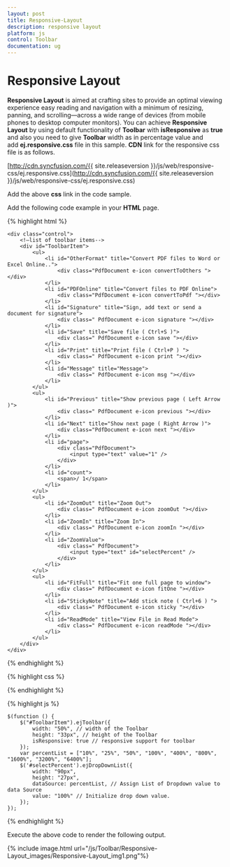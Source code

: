 ```yaml
---
layout: post
title: Responsive-Layout
description: responsive layout
platform: js
control: Toolbar
documentation: ug
---
```


# Responsive Layout

**Responsive Layout** is aimed at crafting sites to provide an optimal viewing experience easy reading and navigation with a minimum of resizing, panning, and scrolling—across a wide range of devices (from mobile phones to desktop computer monitors). You can achieve **Responsive Layout** by using default functionality of **Toolbar** with **isResponsive** as **true** and also you need to give **Toolbar** width as in percentage value and add **ej.responsive.css** file in this sample. **CDN** link for the responsive css file is as follows.

[http://cdn.syncfusion.com/{{ site.releaseversion }}/js/web/responsive-css/ej.responsive.css](http://cdn.syncfusion.com/{{ site.releaseversion }}/js/web/responsive-css/ej.responsive.css)

Add the above **css** link in the code sample.        

Add the following code example in your **HTML** page.

{% highlight html %}

    <div class="control">
        <!—list of toolbar items-->
        <div id="ToolbarItem">
            <ul>
                <li id="OtherFormat" title="Convert PDF files to Word or Excel Online..">
                    <div class="PdfDocument e-icon convertToOthers "></div>
                </li>
                <li id="PDFOnline" title="Convert files to PDF Online">
                    <div class="PdfDocument e-icon convertToPdf "></div>
                </li>
                <li id="Signature" title="Sign, add text or send a document for signature">
                    <div class=" PdfDocument e-icon signature "></div>
                </li>
                <li id="Save" title="Save file ( Ctrl+S )">
                    <div class=" PdfDocument e-icon save "></div>
                </li>
                <li id="Print" title="Print file ( Ctrl+P ) ">
                    <div class=" PdfDocument e-icon print "></div>
                </li>
                <li id="Message" title="Message">
                    <div class=" PdfDocument e-icon msg "></div>
                </li>
            </ul>
            <ul>
                <li id="Previous" title="Show previous page ( Left Arrow )">
                    <div class=" PdfDocument e-icon previous "></div>
                </li>
                <li id="Next" title="Show next page ( Right Arrow )">
                    <div class="PdfDocument e-icon next "></div>
                </li>
                <li id="page">
                    <div class="PdfDocument">
                        <input type="text" value="1" />
                    </div>
                </li>
                <li id="count">
                    <span>/ 1</span>
                </li>
            </ul>
            <ul>
                <li id="ZoomOut" title="Zoom Out">
                    <div class=" PdfDocument e-icon zoomOut "></div>
                </li>
                <li id="ZoomIn" title="Zoom In">
                    <div class=" PdfDocument e-icon zoomIn "></div>
                </li>
                <li id="ZoomValue">
                    <div class=" PdfDocument">
                        <input type="text" id="selectPercent" />
                    </div>
                </li>
            </ul>
            <ul>
                <li id="FitFull" title="Fit one full page to window">
                    <div class=" PdfDocument e-icon fitOne "></div>
                </li>
                <li id="StickyNote" title="Add stick note ( Ctrl+6 ) ">
                    <div class=" PdfDocument e-icon sticky "></div>
                </li>
                <li id="ReadMode" title="View File in Read Mode">
                    <div class=" PdfDocument e-icon readMode "></div>
                </li>
            </ul>
        </div>
    </div>

{% endhighlight %}

{% highlight css %}

<style type="text/css" class="cssStyles">
    .e-tooltxt .PdfDocument.e-icon {
        background-image: url('http://js.syncfusion.com/UG/Web/Content/pdf-icon.png');
        background-repeat: no-repeat;
        display: block;
        height: 30px;
        width: 30px;
    }

    .e-tooltxt .PdfDocument.e-icon:hover {
        background-image: url('http://js.syncfusion.com/UG/Web/Content/pdf-icon-white.png');
    }

    .PdfDocument.e-icon.convertToOthers {
        background-position: -349px 0px;
    }

    .PdfDocument.e-icon.convertToPdf {
        background-position: -527px 0px;
    }

    .PdfDocument.e-icon.signature {
        background-position: 2px 0px;
    }

    .PdfDocument.e-icon.save {
        background-position: -87px 0px;
    }

    .PdfDocument.e-icon.msg {
        background-position: -483px 0px;
    }

    .PdfDocument.e-icon.previous {
        background-position: -395px 0px;
    }

    .PdfDocument.e-icon.next {
        background-position: -439px 0px;
    }

    .PdfDocument.e-icon.zoomIn {
        background-position: -175px 0px;
    }

    .PdfDocument.e-icon.zoomOut {
        background-position: -219px 0px;
    }

    .PdfDocument.e-icon.fitOne {
        background-position: -264px 0px;
    }

    .PdfDocument.e-icon.sticky {
        background-position: -131px -1px;
    }

    .PdfDocument.e-icon.readMode {
        background-position: -308px 0px;
    }

    .PdfDocument.e-icon.print {
        background-position: -43px 0px;
    }

    #ZoomValue .PdfDocument {
        width: 90px;
    }

    #page .PdfDocument input {
        text-align: center;
        width: 20px;
        height: 21px;
    }

    #count span {
        width: 30px;
        height: 30px;
        position: relative;
        top: 2px;
        text-align: center;
        vertical-align: middle;
    }
</style>

{% endhighlight %}

{% highlight js %}

    $(function () {
        $("#ToolbarItem").ejToolbar({
            width: "50%", // width of the Toolbar
            height: "33px", // height of the Toolbar
            isResponsive: true // responsive support for toolbar
        });
        var percentList = ["10%", "25%", "50%", "100%", "400%", "800%", "1600%", "3200%", "6400%"];
        $('#selectPercent').ejDropDownList({
            width: "90px",
            height: "27px",
            dataSource: percentList, // Assign List of Dropdown value to data Source
            value: "100%" // Initialize drop down value.
        });
    });

{% endhighlight %}

Execute the above code to render the following output.

{% include image.html url="/js/Toolbar/Responsive-Layout_images/Responsive-Layout_img1.png"%}


